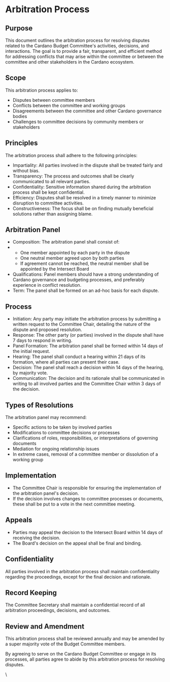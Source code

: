 # Arbitration Process

## Purpose

This document outlines the arbitration process for resolving disputes related to the Cardano Budget Committee's activities, decisions, and interactions. The goal is to provide a fair, transparent, and efficient method for addressing conflicts that may arise within the committee or between the committee and other stakeholders in the Cardano ecosystem.

## Scope

This arbitration process applies to:

* Disputes between committee members
* Conflicts between the committee and working groups
* Disagreements between the committee and other Cardano governance bodies
* Challenges to committee decisions by community members or stakeholders

## Principles

The arbitration process shall adhere to the following principles:

* Impartiality: All parties involved in the dispute shall be treated fairly and without bias.
* Transparency: The process and outcomes shall be clearly communicated to all relevant parties.
* Confidentiality: Sensitive information shared during the arbitration process shall be kept confidential.
* Efficiency: Disputes shall be resolved in a timely manner to minimize disruption to committee activities.
* Constructiveness: The focus shall be on finding mutually beneficial solutions rather than assigning blame.

## Arbitration Panel

* Composition: The arbitration panel shall consist of:
*
  * One member appointed by each party in the dispute
  * One neutral member agreed upon by both parties
  * If agreement cannot be reached, the neutral member shall be appointed by the Intersect Board
* Qualifications: Panel members should have a strong understanding of Cardano governance and budgeting processes, and preferably experience in conflict resolution.
* Term: The panel shall be formed on an ad-hoc basis for each dispute.

## Process

* Initiation: Any party may initiate the arbitration process by submitting a written request to the Committee Chair, detailing the nature of the dispute and proposed resolution.
* Response: The other party (or parties) involved in the dispute shall have 7 days to respond in writing.
* Panel Formation: The arbitration panel shall be formed within 14 days of the initial request.
* Hearing: The panel shall conduct a hearing within 21 days of its formation, where all parties can present their case.
* Decision: The panel shall reach a decision within 14 days of the hearing, by majority vote.
* Communication: The decision and its rationale shall be communicated in writing to all involved parties and the Committee Chair within 3 days of the decision.

## Types of Resolutions

The arbitration panel may recommend:

* Specific actions to be taken by involved parties
* Modifications to committee decisions or processes
* Clarifications of roles, responsibilities, or interpretations of governing documents
* Mediation for ongoing relationship issues
* In extreme cases, removal of a committee member or dissolution of a working group

## Implementation

* The Committee Chair is responsible for ensuring the implementation of the arbitration panel's decision.
* If the decision involves changes to committee processes or documents, these shall be put to a vote in the next committee meeting.

## Appeals

* Parties may appeal the decision to the Intersect Board within 14 days of receiving the decision.
* The Board's decision on the appeal shall be final and binding.

## Confidentiality

All parties involved in the arbitration process shall maintain confidentiality regarding the proceedings, except for the final decision and rationale.

## Record Keeping

The Committee Secretary shall maintain a confidential record of all arbitration proceedings, decisions, and outcomes.

## Review and Amendment

This arbitration process shall be reviewed annually and may be amended by a super majority vote of the Budget Committee members.

By agreeing to serve on the Cardano Budget Committee or engage in its processes, all parties agree to abide by this arbitration process for resolving disputes.

\
